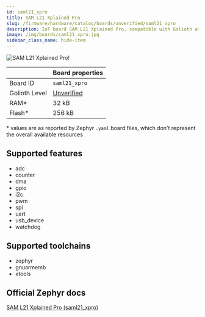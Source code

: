 ```yaml
---
id: saml21_xpro
title: SAM L21 Xplained Pro
slug: /firmware/hardware/catalog/boards/unverified/saml21_xpro
description: IoT board SAM L21 Xplained Pro, compatible with Golioth at unverified level.
image: /img/boards/saml21_xpro.jpg
sidebar_class_name: hide-item
---
```


[//]: # (This is an auto-generated file, do not edit! Changes to it will be lost upon re-generation)

![SAM L21 Xplained Pro!](/img/boards/saml21_xpro.jpg "SAM L21 Xplained Pro")

|                | Board properties     |
| -------------  | -------------------- |
| Board ID       | `saml21_xpro` |
| Golioth Level  | [Unverified](/firmware/hardware#unverified-boards) |
| RAM*           | 32 kB |
| Flash*         | 256 kB |

\* values are as reported by Zephyr `.yaml` board files, which don't represent the overall available resources



## Supported features

* adc
* counter
* dma
* gpio
* i2c
* pwm
* spi
* uart
* usb_device
* watchdog

## Supported toolchains

* zephyr
* gnuarmemb
* xtools

## Official Zephyr docs

[SAM L21 Xplained Pro (saml21_xpro)](https://docs.zephyrproject.org/latest/boards/atmel/sam0/saml21_xpro/doc/index.html)
